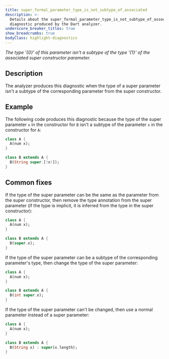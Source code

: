 ```yaml
---
title: super_formal_parameter_type_is_not_subtype_of_associated
description: >-
  Details about the super_formal_parameter_type_is_not_subtype_of_associated
  diagnostic produced by the Dart analyzer.
underscore_breaker_titles: true
show_breadcrumbs: true
bodyClass: highlight-diagnostics
---
```


_The type '{0}' of this parameter isn't a subtype of the type '{1}' of the
associated super constructor parameter._

## Description

The analyzer produces this diagnostic when the type of a super parameter
isn't a subtype of the corresponding parameter from the super constructor.

## Example

The following code produces this diagnostic because the type of the super
parameter `x` in the constructor for `B` isn't a subtype of the parameter
`x` in the constructor for `A`:

```dart
class A {
  A(num x);
}

class B extends A {
  B(String super.[!x!]);
}
```

## Common fixes

If the type of the super parameter can be the same as the parameter from
the super constructor, then remove the type annotation from the super
parameter (if the type is implicit, it is inferred from the type in the
super constructor):

```dart
class A {
  A(num x);
}

class B extends A {
  B(super.x);
}
```

If the type of the super parameter can be a subtype of the corresponding
parameter's type, then change the type of the super parameter:

```dart
class A {
  A(num x);
}

class B extends A {
  B(int super.x);
}
```

If the type of the super parameter can't be changed, then use a normal
parameter instead of a super parameter:

```dart
class A {
  A(num x);
}

class B extends A {
  B(String x) : super(x.length);
}
```
